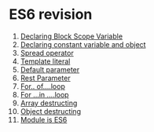 # ES6 revision #
1. <a href ="01-Declaring-Block-Scope-Variable/README.MD"> Declaring Block Scope Variable</a>
2. <a href ="02-declaring-const-variable-and-object/README.MD"> Declaring constant variable and object</a>
3. <a href ="03-spread-operator/README.MD"> Spread operator</a>
4. <a href ="04-template-literal/readme.MD"> Template literal</a>
5. <a href ="05-default-parameter/README.MD"> Default parameter</a>
6. <a href ="06-rest-paramter/README.MD"> Rest Parameter</a>
7. <a href ="07-for-of-loop/readme.MD"> For.. of....loop</a>
8. <a href ="08-for-in-loop/readme.MD"> For ...in ....loop</a>
9. <a href ="09-array-destructing/README.MD"> Array destructing</a>
10. <a href ="10-object-destructing/README.MD"> Object destructing</a>
11. <a href="10-object-destructing/readme.MD"> Module is ES6 </b>